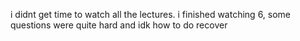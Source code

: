 i didnt get time to watch all the lectures. i finished watching 6, some questions were quite hard and idk how to do recover
